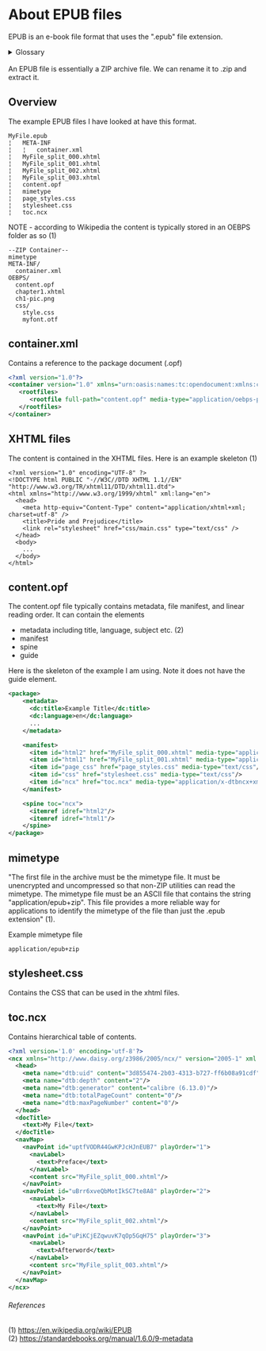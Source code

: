 # About EPUB files

EPUB is an e-book file format that uses the ".epub" file extension.

<details>
<summary>Glossary</summary>
<b>EPUB:</b> Electronic Publication<br>
<b>NCX:</b> Navigation Control file for XML<br>
<b>OPF:</b> Open Package Format<br>
<b>XHTML:</b> Extensible HyperText Markup Language
</details>
<br>
An EPUB file is essentially a ZIP archive file. We can rename it to .zip and extract it.


## Overview
The example EPUB files I have looked at have this format.
```
MyFile.epub
¦   META-INF
¦   ¦   container.xml
¦   MyFile_split_000.xhtml
¦   MyFile_split_001.xhtml
¦   MyFile_split_002.xhtml
¦   MyFile_split_003.xhtml
¦   content.opf
¦   mimetype
¦   page_styles.css
¦   stylesheet.css
¦   toc.ncx
```

NOTE - according to Wikipedia the content is typically stored in an OEBPS folder as so (1)
```
--ZIP Container--
mimetype
META-INF/
  container.xml
OEBPS/
  content.opf
  chapter1.xhtml
  ch1-pic.png
  css/
    style.css
    myfont.otf
```

## container.xml
Contains a reference to the package document (.opf)
```xml
<?xml version="1.0"?>
<container version="1.0" xmlns="urn:oasis:names:tc:opendocument:xmlns:container">
   <rootfiles>
      <rootfile full-path="content.opf" media-type="application/oebps-package+xml"/>
   </rootfiles>
</container>
```

## XHTML files
The content is contained in the XHTML files. Here is an example skeleton (1)
```xhtml
<?xml version="1.0" encoding="UTF-8" ?>
<!DOCTYPE html PUBLIC "-//W3C//DTD XHTML 1.1//EN" "http://www.w3.org/TR/xhtml11/DTD/xhtml11.dtd">
<html xmlns="http://www.w3.org/1999/xhtml" xml:lang="en">
  <head>
    <meta http-equiv="Content-Type" content="application/xhtml+xml; charset=utf-8" />
    <title>Pride and Prejudice</title>
    <link rel="stylesheet" href="css/main.css" type="text/css" />
  </head>
  <body>
    ...
  </body>
</html>
```

## content.opf
The content.opf file typically contains metadata, file manifest, and linear reading order.
It can contain the elements
- metadata including title, language, subject etc. (2)
- manifest
- spine
- guide


Here is the skeleton of the example I am using. Note it does not have the guide element.
```xml
<package>
    <metadata>
      <dc:title>Example Title</dc:title>
      <dc:language>en</dc:language>
      ...
    </metadata>

    <manifest>
      <item id="html2" href="MyFile_split_000.xhtml" media-type="application/xhtml+xml"/>
      <item id="html1" href="MyFile_split_001.xhtml" media-type="application/xhtml+xml"/>
      <item id="page_css" href="page_styles.css" media-type="text/css"/>
      <item id="css" href="stylesheet.css" media-type="text/css"/>
      <item id="ncx" href="toc.ncx" media-type="application/x-dtbncx+xml"/>
    </manifest>

    <spine toc="ncx">
      <itemref idref="html2"/>
      <itemref idref="html1"/>
    </spine>
</package>
```

## mimetype
"The first file in the archive must be the mimetype file. It must be unencrypted and uncompressed so that non-ZIP utilities can read the mimetype. The mimetype file must be an ASCII file that contains the string "application/epub+zip". This file provides a more reliable way for applications to identify the mimetype of the file than just the .epub extension" (1).

Example mimetype file
```mimetype
application/epub+zip
```

## stylesheet.css
Contains the CSS that can be used in the xhtml files.

## toc.ncx
Contains hierarchical table of contents.
```xml
<?xml version='1.0' encoding='utf-8'?>
<ncx xmlns="http://www.daisy.org/z3986/2005/ncx/" version="2005-1" xml:lang="en">
  <head>
    <meta name="dtb:uid" content="3d855474-2b03-4313-b727-ff6b08a91cdf"/>
    <meta name="dtb:depth" content="2"/>
    <meta name="dtb:generator" content="calibre (6.13.0)"/>
    <meta name="dtb:totalPageCount" content="0"/>
    <meta name="dtb:maxPageNumber" content="0"/>
  </head>
  <docTitle>
    <text>My File</text>
  </docTitle>
  <navMap>
    <navPoint id="uptfVODR44GwKPJcHJnEUB7" playOrder="1">
      <navLabel>
        <text>Preface</text>
      </navLabel>
      <content src="MyFile_split_000.xhtml"/>
    </navPoint>
    <navPoint id="uBrr6xveQbMotIkSC7te8A8" playOrder="2">
      <navLabel>
        <text>My File</text>
      </navLabel>
      <content src="MyFile_split_002.xhtml"/>
    </navPoint>
    <navPoint id="uPiKCjEZqwuvK7qOp5GqH75" playOrder="3">
      <navLabel>
        <text>Afterword</text>
      </navLabel>
      <content src="MyFile_split_003.xhtml"/>
    </navPoint>
  </navMap>
</ncx>

```

###### References
(1) https://en.wikipedia.org/wiki/EPUB <br>
(2) https://standardebooks.org/manual/1.6.0/9-metadata